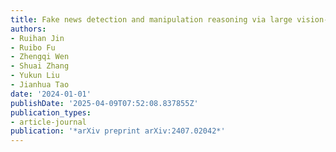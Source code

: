 ```yaml
---
title: Fake news detection and manipulation reasoning via large vision-language models
authors:
- Ruihan Jin
- Ruibo Fu
- Zhengqi Wen
- Shuai Zhang
- Yukun Liu
- Jianhua Tao
date: '2024-01-01'
publishDate: '2025-04-09T07:52:08.837855Z'
publication_types:
- article-journal
publication: '*arXiv preprint arXiv:2407.02042*'
---
```

